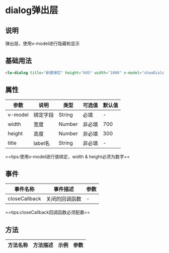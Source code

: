 # dialog弹出层

## 说明

<le-dialog>弹出层，使用v-model进行隐藏和显示

## 基础用法

```html
<le-dialog title="新建弹层" height="605" width="1000" v-model="showDialog">
```

## 属性

| 参数    | 说明     | 类型   | 可选值 | 默认值 |
| ------- | -------- | ------ | ------ | ------ |
| v-model | 绑定字段 | String | 必填   | -      |
| width   | 宽度     | Number | 非必填 | 700    |
| height  | 高度     | Number | 非必填 | 300    |
| title   | label名  | String | 非必填 | -      |

==tips:使用v-model进行值绑定，width & height必须为数字==

## 事件

| 事件名称      | 事件描述       | 参数 |
| ------------- | -------------- | ---- |
| closeCallback | 关闭的回调函数 | -    |

==tips:closeCallback回调函数必须配置==

## 方法

| 方法名称 | 方法描述 | 示例 | 参数 |
| -------- | -------- | ---- | ---- |